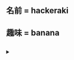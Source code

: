 ## 名前 = hackeraki
## 趣味 = banana
##
<details><summary></summary>

  

```rb
'banana'
```
</details>
